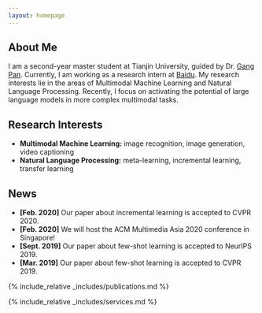 ```yaml
---
layout: homepage
---
```


## About Me

I am a second-year master student at Tianjin University, guided by Dr. [Gang Pan](https://gpantju.github.io/index/). Currently, I am working as a research intern at [Baidu](https://www.paddlepaddle.org.cn/). My research interests lie in the areas of Multimodal Machine Learning and Natural Language Processing. Recently, I focus on activating the potential of large language models in more complex multimodal tasks. 

## Research Interests

- **Multimodal Machine Learning:** image recognition, image generation, video captioning
- **Natural Language Processing:** meta-learning, incremental learning, transfer learning

## News

- **[Feb. 2020]** Our paper about incremental learning is accepted to CVPR 2020.
- **[Feb. 2020]** We will host the ACM Multimedia Asia 2020 conference in Singapore!
- **[Sept. 2019]** Our paper about few-shot learning is accepted to NeurIPS 2019.
- **[Mar. 2019]** Our paper about few-shot learning is accepted to CVPR 2019.

{% include_relative _includes/publications.md %}

{% include_relative _includes/services.md %}
